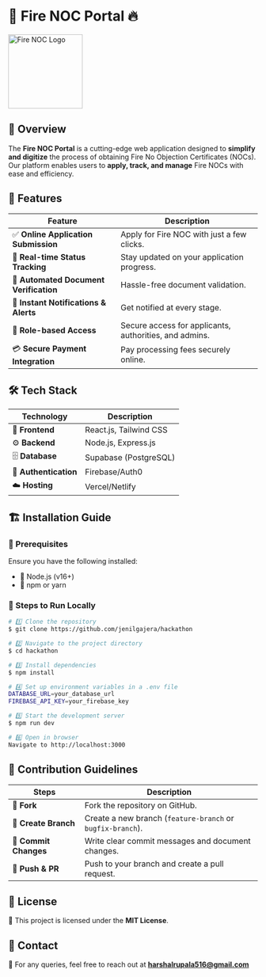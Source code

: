 # 🚒 Fire NOC Portal 🔥

<p align="left">
  <img src="https://encrypted-tbn0.gstatic.com/images?q=tbn:ANd9GcRQCYg5zmp4WlBMtx8IlfjtRTRqryMPttjKGw&s" alt="Fire NOC Logo" width="150"/>
</p>

## 🌟 Overview
The **Fire NOC Portal** is a cutting-edge web application designed to **simplify and digitize** the process of obtaining Fire No Objection Certificates (NOCs). Our platform enables users to **apply, track, and manage** Fire NOCs with ease and efficiency.

## 🚀 Features

| Feature | Description |
|---------|------------|
| ✅ **Online Application Submission** | Apply for Fire NOC with just a few clicks. |
| 🔄 **Real-time Status Tracking** | Stay updated on your application progress. |
| 📄 **Automated Document Verification** | Hassle-free document validation. |
| 📢 **Instant Notifications & Alerts** | Get notified at every stage. |
| 🔐 **Role-based Access** | Secure access for applicants, authorities, and admins. |
| 💳 **Secure Payment Integration** | Pay processing fees securely online. |

## 🛠️ Tech Stack

| Technology | Description |
|------------|------------|
| 🎨 **Frontend** | React.js, Tailwind CSS |
| ⚙️ **Backend** | Node.js, Express.js |
| 🗄️ **Database** | Supabase (PostgreSQL) |
| 🔐 **Authentication** | Firebase/Auth0 |
| ☁️ **Hosting** | Vercel/Netlify |

## 🏗️ Installation Guide
### 🔹 Prerequisites
Ensure you have the following installed:
- 📌 Node.js (v16+)
- 📌 npm or yarn

### 🔹 Steps to Run Locally

```sh
# 1️⃣ Clone the repository
$ git clone https://github.com/jenilgajera/hackathon

# 2️⃣ Navigate to the project directory
$ cd hackathon

# 3️⃣ Install dependencies
$ npm install

# 4️⃣ Set up environment variables in a .env file
DATABASE_URL=your_database_url
FIREBASE_API_KEY=your_firebase_key

# 5️⃣ Start the development server
$ npm run dev

# 6️⃣ Open in browser
Navigate to http://localhost:3000
```

## 🤝 Contribution Guidelines

| Steps | Description |
|-------|------------|
| 🔹 **Fork** | Fork the repository on GitHub. |
| 🔹 **Create Branch** | Create a new branch (`feature-branch` or `bugfix-branch`). |
| 🔹 **Commit Changes** | Write clear commit messages and document changes. |
| 🔹 **Push & PR** | Push to your branch and create a pull request. |

## 📜 License
📝 This project is licensed under the **MIT License**.

## 📧 Contact
📩 For any queries, feel free to reach out at **harshalrupala516@gmail.com**
